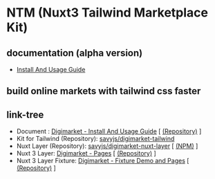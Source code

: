 
# NTM (Nuxt3 Tailwind Marketplace Kit)

## documentation (alpha version)

- [Install And Usage Guide](https://digimarket.savyjs.com)

## build online markets with tailwind css faster



## link-tree

- Document : [Digimarket - Install And Usage Guide](https://digimarket.savyjs.com) [ [(Repository)](https://github.com/savyjs/digimarket)  ]
- Kit for Tailwind (Repository):  [savyjs/digimarket-tailwind](https://github.com/savyjs/digimarket-tailwind)
- Nuxt Layer (Repository): [savyjs/digimarket-nuxt-layer](https://github.com/savyjs/digimarket-nuxt-layer) [ [(NPM)](https://www.npmjs.com/package/digimarket-nuxt-layer) ]
- Nuxt 3 Layer:  [Digimarket - Pages](https://diginuxt.savyjs.com) [ [(Repository)](https://github.com/savyjs/digimarket-nuxt-layer)  ]
- Nuxt 3 Layer Fixture:  [Digimarket - Fixture Demo and Pages](https://diginuxt-fixture.savyjs.com) [ [(Repository)](https://github.com/savyjs/digimarket-nuxt)  ]
